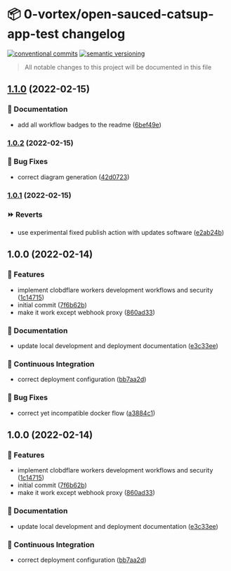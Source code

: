 # 📦 0-vortex/open-sauced-catsup-app-test changelog

[![conventional commits](https://img.shields.io/badge/conventional%20commits-1.0.0-yellow.svg)](https://conventionalcommits.org)
[![semantic versioning](https://img.shields.io/badge/semantic%20versioning-2.0.0-green.svg)](https://semver.org)

> All notable changes to this project will be documented in this file

## [1.1.0](https://github.com/0-vortex/open-sauced-catsup-app-test/compare/v1.0.2...v1.1.0) (2022-02-15)


### 📝 Documentation

* add all workflow badges to the readme ([6bef49e](https://github.com/0-vortex/open-sauced-catsup-app-test/commit/6bef49e78fd1d60dc6f8aa34e26a2619535d3429))

### [1.0.2](https://github.com/0-vortex/open-sauced-catsup-app-test/compare/v1.0.1...v1.0.2) (2022-02-15)


### 🐛 Bug Fixes

* correct diagram generation ([42d0723](https://github.com/0-vortex/open-sauced-catsup-app-test/commit/42d0723aa1f649a3721d9fd2acb92fc8b618bb89))

### [1.0.1](https://github.com/0-vortex/open-sauced-catsup-app-test/compare/v1.0.0...v1.0.1) (2022-02-15)


### ⏩ Reverts

* use experimental fixed publish action with updates software ([e2ab24b](https://github.com/0-vortex/open-sauced-catsup-app-test/commit/e2ab24bac80047a74d179b38318b1815b03c37af))

## 1.0.0 (2022-02-14)


### 🍕 Features

* implement clobdflare workers development workflows and security ([1c14715](https://github.com/0-vortex/open-sauced-catsup-app-test/commit/1c14715fff99c251d13405f046a0c9d6700e290c))
* initial commit ([7f6b62b](https://github.com/0-vortex/open-sauced-catsup-app-test/commit/7f6b62b9dee554c3cd1604cc594f263ce0b090bd))
* make it work except webhook proxy ([860ad33](https://github.com/0-vortex/open-sauced-catsup-app-test/commit/860ad3354ac0e797489efe9388329e0cbc31a2e4))


### 📝 Documentation

* update local development and deployment documentation ([e3c33ee](https://github.com/0-vortex/open-sauced-catsup-app-test/commit/e3c33ee4d3327511ebac8c351829be0d27680de3))


### 🔁 Continuous Integration

* correct deployment configuration ([bb7aa2d](https://github.com/0-vortex/open-sauced-catsup-app-test/commit/bb7aa2dbe80c5dc60522f9b7ba2a403b79dc4098))


### 🐛 Bug Fixes

* correct yet incompatible docker flow ([a3884c1](https://github.com/0-vortex/open-sauced-catsup-app-test/commit/a3884c1cc4be5884c8bca3db513aa075e9e33d12))

## 1.0.0 (2022-02-14)


### 🍕 Features

* implement clobdflare workers development workflows and security ([1c14715](https://github.com/0-vortex/open-sauced-catsup-app-test/commit/1c14715fff99c251d13405f046a0c9d6700e290c))
* initial commit ([7f6b62b](https://github.com/0-vortex/open-sauced-catsup-app-test/commit/7f6b62b9dee554c3cd1604cc594f263ce0b090bd))
* make it work except webhook proxy ([860ad33](https://github.com/0-vortex/open-sauced-catsup-app-test/commit/860ad3354ac0e797489efe9388329e0cbc31a2e4))


### 📝 Documentation

* update local development and deployment documentation ([e3c33ee](https://github.com/0-vortex/open-sauced-catsup-app-test/commit/e3c33ee4d3327511ebac8c351829be0d27680de3))


### 🔁 Continuous Integration

* correct deployment configuration ([bb7aa2d](https://github.com/0-vortex/open-sauced-catsup-app-test/commit/bb7aa2dbe80c5dc60522f9b7ba2a403b79dc4098))
